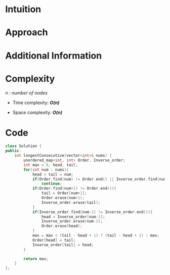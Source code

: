 # Intuition

# Approach

# Additional Information


# Complexity
*n : number of nodes*
- Time complexity: ***O(n)***
<!-- Add your time complexity here, e.g. $$O(n)$$ -->

- Space complexity: ***O(n)***
<!-- Add your space complexity here, e.g. $$O(n)$$ -->

# Code
```cpp
class Solution {
public:
    int longestConsecutive(vector<int>& nums) {
        unordered_map<int, int> Order, Inverse_order;
        int max = 0, head, tail;
        for(int num : nums){
            head = tail = num;
            if(Order.find(num) != Order.end() || Inverse_order.find(num) != Inverse_order.end())
                continue;
            if(Order.find(num+1) != Order.end()){
                tail = Order[num+1];
                Order.erase(num+1);
                Inverse_order.erase(tail);
            }
            if(Inverse_order.find(num-1) != Inverse_order.end()){
                head = Inverse_order[num-1];
                Inverse_order.erase(num-1);
                Order.erase(head);
            }
            max = max < (tail - head + 1) ? (tail - head + 1) : max;
            Order[head] = tail;
            Inverse_order[tail] = head;
        }

        return max;
    }
};
```
